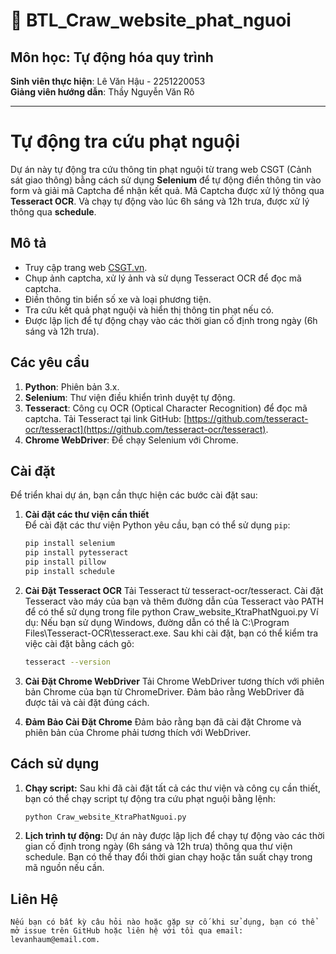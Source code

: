 # 📘 BTL_Craw_website_phat_nguoi
## Môn học: Tự động hóa quy trình  
**Sinh viên thực hiện**: Lê Văn Hậu - 2251220053  
**Giảng viên hướng dẫn**: Thầy Nguyễn Văn Rô

---

# Tự động tra cứu phạt nguội

Dự án này tự động tra cứu thông tin phạt nguội từ trang web CSGT (Cảnh sát giao thông) bằng cách sử dụng **Selenium** để tự động điền thông tin vào form và giải mã Captcha để nhận kết quả. Mã Captcha được xử lý thông qua **Tesseract OCR**. Và chạy tự động vào lúc 6h sáng và 12h trưa, được xử lý thông qua **schedule**.

## Mô tả

- Truy cập trang web [CSGT.vn](https://www.csgt.vn/tra-cuu-phuong-tien-vi-pham.html).
- Chụp ảnh captcha, xử lý ảnh và sử dụng Tesseract OCR để đọc mã captcha.
- Điền thông tin biển số xe và loại phương tiện.
- Tra cứu kết quả phạt nguội và hiển thị thông tin phạt nếu có.
- Được lập lịch để tự động chạy vào các thời gian cố định trong ngày (6h sáng và 12h trưa).

## Các yêu cầu

1. **Python**: Phiên bản 3.x.
2. **Selenium**: Thư viện điều khiển trình duyệt tự động.
3. **Tesseract**: Công cụ OCR (Optical Character Recognition) để đọc mã captcha. Tải Tesseract tại link GitHub: [https://github.com/tesseract-ocr/tesseract](https://github.com/tesseract-ocr/tesseract).
4. **Chrome WebDriver**: Để chạy Selenium với Chrome.

## Cài đặt

Để triển khai dự án, bạn cần thực hiện các bước cài đặt sau:

1. **Cài đặt các thư viện cần thiết**  
   Để cài đặt các thư viện Python yêu cầu, bạn có thể sử dụng `pip`:

   ```bash
   pip install selenium
   pip install pytesseract
   pip install pillow
   pip install schedule

2. **Cài Đặt Tesseract OCR**
    Tải Tesseract từ tesseract-ocr/tesseract.
    Cài đặt Tesseract vào máy của bạn và thêm đường dẫn của Tesseract vào PATH để có thể sử dụng trong file python Craw_website_KtraPhatNguoi.py
    Ví dụ: Nếu bạn sử dụng Windows, đường dẫn có thể là C:\Program Files\Tesseract-OCR\tesseract.exe.
    Sau khi cài đặt, bạn có thể kiểm tra việc cài đặt bằng cách gõ:

    ```bash
    tesseract --version

3. **Cài Đặt Chrome WebDriver**
    Tải Chrome WebDriver tương thích với phiên bản Chrome của bạn từ ChromeDriver.
    Đảm bảo rằng WebDriver đã được tải và cài đặt đúng cách.

4. **Đảm Bảo Cài Đặt Chrome**
    Đảm bảo rằng bạn đã cài đặt Chrome và phiên bản của Chrome phải tương thích với WebDriver.
## Cách sử dụng
1. **Chạy script:**
    Sau khi đã cài đặt tất cả các thư viện và công cụ cần thiết, bạn có thể chạy script tự động tra cứu phạt nguội bằng lệnh:
    ```bash
    python Craw_website_KtraPhatNguoi.py
2. **Lịch trình tự động:**
    Dự án này được lập lịch để chạy tự động vào các thời gian cố định trong ngày (6h sáng và 12h trưa) thông qua thư viện schedule. Bạn có thể thay đổi thời gian chạy hoặc tần suất chạy trong mã nguồn nếu cần.

## Liên Hệ
    Nếu bạn có bất kỳ câu hỏi nào hoặc gặp sự cố khi sử dụng, bạn có thể mở issue trên GitHub hoặc liên hệ với tôi qua email: levanhaum@email.com.
